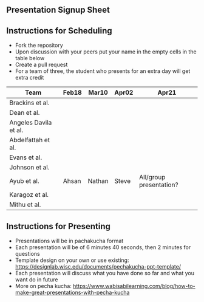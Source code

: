 ## Presentation Signup Sheet 

## Instructions for Scheduling 

- Fork the repository 
- Upon discussion with your peers put your name in the empty cells in the table below 
- Create a pull request 
- For a team of three, the student who presents for an extra day will get extra credit 



| Team  | Feb18  |  Mar10 |  Apr02 |  Apr21 |
|---|---|---|---|---|
| Brackins et al.  |   |   |   |   |
| Dean et al.  |   |   |   |   |
| Angeles Davila et al.  |   |   |   |   |
| Abdelfattah et al.  |   |   |   |   |
| Evans et al.  |   |   |   |   |
| Johnson et al.  |   |   |   |   |
| Ayub et al.  | Ahsan  | Nathan  | Steve  | All/group presentation?  |
| Karagoz et al.  |   |   |   |   |
| Mithu et al.  |   |   |   |   |


## Instructions for Presenting 

- Presentations will be in pachakucha format
- Each presentation will be of 6 minutes 40 seconds, then 2 minutes for questions 
- Template design on your own or use existing: https://designlab.wisc.edu/documents/pechakucha-ppt-template/
- Each presentation will discuss what you have done so far and what you want do in future 
- More on pecha kucha: https://www.wabisabilearning.com/blog/how-to-make-great-presentations-with-pecha-kucha 

